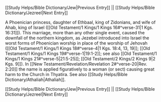 [[Study Helps/Bible Dictionary/Jew|Previous Entry]]  ||  [[Study Helps/Bible Dictionary/Jezreel|Next Entry]]

 A Phoenician princess, daughter of Ethbaal, king of Zidonians, and wife of Ahab, king of Israel ([[Old Testament/1 Kings/1 Kings 16#^verse-31|1 Kgs. 16:31]]). This marriage, more than any other single event, caused the downfall of the northern kingdom, as Jezebel introduced into Israel the worst forms of Phoenician worship in place of the worship of Jehovah ([[Old Testament/1 Kings/1 Kings 18#^verse-4|1 Kgs. 18:4, 13, 19]]; [[Old Testament/1 Kings/1 Kings 19#^verse-1|19:1-2]]; see also [[Old Testament/1 Kings/1 Kings 21#^verse-5|21:5-25]]; [[Old Testament/2 Kings/2 Kings 9|2 Kgs. 9]]). In [[New Testament/Revelation/Revelation 2#^verse-20|Rev. 2:20]] the name is applied figuratively to a woman (or sect) causing great harm to the Church in Thyatira. See also [[Study Helps/Bible Dictionary/Athaliah|Athaliah]].

[[Study Helps/Bible Dictionary/Jew|Previous Entry]]  ||  [[Study Helps/Bible Dictionary/Jezreel|Next Entry]]